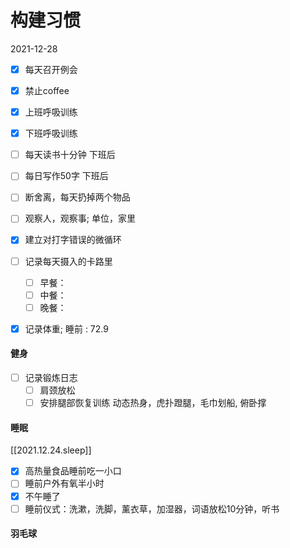 # 构建习惯

2021-12-28

- [x] 每天召开例会

- [x] 禁止coffee
- [x] 上班呼吸训练
- [x] 下班呼吸训练
- [ ] 每天读书十分钟 下班后
- [ ] 每日写作50字 下班后
- [ ] 断舍离，每天扔掉两个物品
- [ ] 观察人，观察事; 单位，家里
- [x] 建立对打字错误的微循环

- [ ] 记录每天摄入的卡路里
    - [ ] 早餐：
    - [ ] 中餐：
    - [ ] 晚餐：

- [x] 记录体重; 睡前 : 72.9

#### 健身

- [ ] 记录锻炼日志
    - [ ] 肩颈放松
    - [ ] 安排腿部恢复训练
        动态热身，虎扑蹬腿，毛巾划船, 俯卧撑

#### 睡眠

[[2021.12.24.sleep]]

- [x] 高热量食品睡前吃一小口
- [ ] 睡前户外有氧半小时
- [x] 不午睡了
- [ ] 睡前仪式：洗漱，洗脚，薰衣草，加湿器，词语放松10分钟，听书

#### 羽毛球


